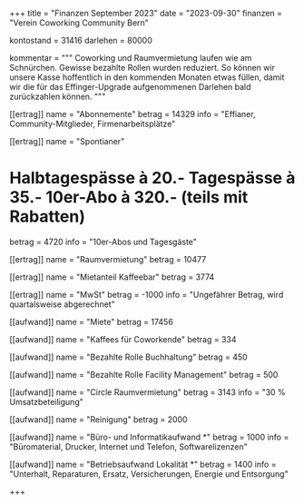 +++
title = "Finanzen September 2023"
date = "2023-09-30"
finanzen = "Verein Coworking Community Bern"

kontostand = 31416
darlehen = 80000

kommentar = """
Coworking und Raumvermietung laufen wie am Schnürchen. Gewisse bezahlte Rollen wurden reduziert.
So können wir unsere Kasse hoffentlich in den kommenden Monaten etwas füllen, 
damit wir die für das Effinger-Upgrade aufgenommenen Darlehen bald zurückzahlen können.
"""

[[ertrag]]
name = "Abonnemente"
betrag = 14329
info = "Effianer, Community-Mitglieder, Firmenarbeitsplätze"

[[ertrag]]
name = "Spontianer"
#  Halbtagespässe à 20.-   Tagespässe à 35.-   10er-Abo à 320.-  (teils mit Rabatten)
betrag = 4720
info = "10er-Abos und Tagesgäste"

[[ertrag]]
name = "Raumvermietung"
betrag = 10477

[[ertrag]]
name = "Mietanteil Kaffeebar"
betrag = 3774

[[ertrag]]
name = "MwSt"
betrag = -1000
info = "Ungefährer Betrag, wird quartalsweise abgerechnet"


[[aufwand]]
name = "Miete"
betrag = 17456

[[aufwand]]
name = "Kaffees für Coworkende"
betrag = 334

[[aufwand]]
name = "Bezahlte Rolle Buchhaltung"
betrag = 450

[[aufwand]]
name = "Bezahlte Rolle Facility Management"
betrag = 500

[[aufwand]]
name = "Circle Raumvermietung"
betrag = 3143
info = "30 % Umsatzbeteiligung"

[[aufwand]]
name = "Reinigung"
betrag = 2000

[[aufwand]]
name = "Büro- und Informatikaufwand *"
betrag = 1000
info = "Büromaterial, Drucker, Internet und Telefon, Softwarelizenzen"

[[aufwand]]
name = "Betriebsaufwand Lokalität *"
betrag = 1400
info = "Unterhalt, Reparaturen, Ersatz, Versicherungen, Energie und Entsorgung"

+++
